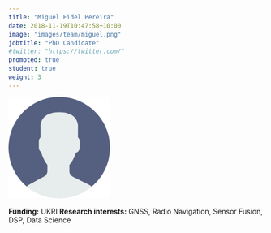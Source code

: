 ```yaml
---
title: "Miguel Fidel Pereira"
date: 2018-11-19T10:47:58+10:00
image: "images/team/miguel.png"
jobtitle: "PhD Candidate"
#twitter: "https://twitter.com/"
promoted: true
student: true
weight: 3
---
```


<img src="/images/team/miguel.png" alt="miguel avatar" width="200"/>

**Funding:** UKRI
**Research interests:** GNSS, Radio Navigation, Sensor Fusion, DSP, Data Science

